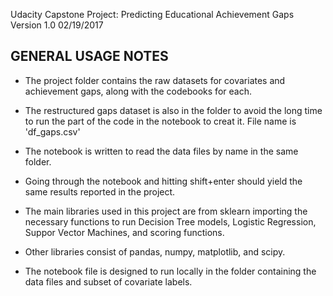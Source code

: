 Udacity Capstone Project: Predicting Educational Achievement Gaps
Version 1.0 02/19/2017

GENERAL USAGE NOTES
-------------------

-	The project folder contains the raw datasets for covariates and 
	achievement gaps, along with the codebooks for each.

-	The restructured gaps dataset is also in the folder to avoid
	the long time to run the part of the code in the notebook to creat it. File name is 'df_gaps.csv'

-	The notebook is written to read the data files by name in the same
	folder. 

-	Going through the notebook and hitting shift+enter should yield the 	same results reported in the project.

- 	The main libraries used in this project are from sklearn importing
	the necessary functions to run Decision Tree models, Logistic 
	Regression, Suppor Vector Machines, and scoring functions.

-	Other libraries consist of pandas, numpy, matplotlib, and scipy.

- 	The notebook file is designed to run locally in the folder 
	containing the data files and subset of covariate labels.

